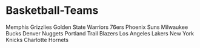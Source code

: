 # Basketball-Teams
Memphis Grizzlies
Golden State Warriors
76ers
Phoenix Suns
Milwaukee Bucks
Denver Nuggets
Portland Trail Blazers
Los Angeles Lakers
New York Knicks
Charlotte Hornets
